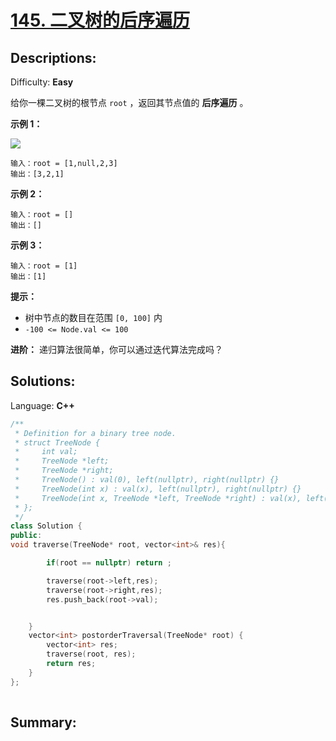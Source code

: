 # [145\. 二叉树的后序遍历](https://leetcode-cn.com/problems/binary-tree-postorder-traversal/)

## Descriptions:
Difficulty: **Easy**


给你一棵二叉树的根节点 `root` ，返回其节点值的 **后序遍历** 。

**示例 1：**

![](https://assets.leetcode.com/uploads/2020/08/28/pre1.jpg)

```
输入：root = [1,null,2,3]
输出：[3,2,1]
```

**示例 2：**

```
输入：root = []
输出：[]
```

**示例 3：**

```
输入：root = [1]
输出：[1]
```

**提示：**

*   树中节点的数目在范围 `[0, 100]` 内
*   `-100 <= Node.val <= 100`

**进阶：** 递归算法很简单，你可以通过迭代算法完成吗？


## Solutions:

Language: **C++**

```c++
/**
 * Definition for a binary tree node.
 * struct TreeNode {
 *     int val;
 *     TreeNode *left;
 *     TreeNode *right;
 *     TreeNode() : val(0), left(nullptr), right(nullptr) {}
 *     TreeNode(int x) : val(x), left(nullptr), right(nullptr) {}
 *     TreeNode(int x, TreeNode *left, TreeNode *right) : val(x), left(left), right(right) {}
 * };
 */
class Solution {
public:
void traverse(TreeNode* root, vector<int>& res){

        if(root == nullptr) return ;

        traverse(root->left,res);
        traverse(root->right,res);
        res.push_back(root->val);


    }
    vector<int> postorderTraversal(TreeNode* root) {
        vector<int> res;
        traverse(root, res);
        return res;
    }
};
​
```

## Summary:
